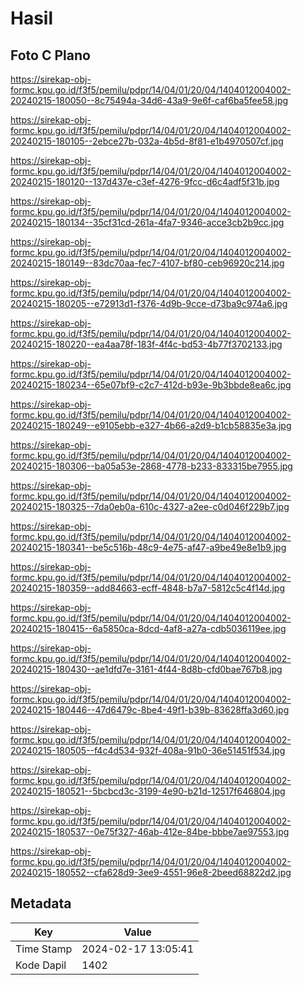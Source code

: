 # Hasil

## Foto C Plano

https://sirekap-obj-formc.kpu.go.id/f3f5/pemilu/pdpr/14/04/01/20/04/1404012004002-20240215-180050--8c75494a-34d6-43a9-9e6f-caf6ba5fee58.jpg

https://sirekap-obj-formc.kpu.go.id/f3f5/pemilu/pdpr/14/04/01/20/04/1404012004002-20240215-180105--2ebce27b-032a-4b5d-8f81-e1b4970507cf.jpg

https://sirekap-obj-formc.kpu.go.id/f3f5/pemilu/pdpr/14/04/01/20/04/1404012004002-20240215-180120--137d437e-c3ef-4276-9fcc-d6c4adf5f31b.jpg

https://sirekap-obj-formc.kpu.go.id/f3f5/pemilu/pdpr/14/04/01/20/04/1404012004002-20240215-180134--35cf31cd-261a-4fa7-9346-acce3cb2b9cc.jpg

https://sirekap-obj-formc.kpu.go.id/f3f5/pemilu/pdpr/14/04/01/20/04/1404012004002-20240215-180149--83dc70aa-fec7-4107-bf80-ceb96920c214.jpg

https://sirekap-obj-formc.kpu.go.id/f3f5/pemilu/pdpr/14/04/01/20/04/1404012004002-20240215-180205--e72913d1-f376-4d9b-9cce-d73ba9c974a6.jpg

https://sirekap-obj-formc.kpu.go.id/f3f5/pemilu/pdpr/14/04/01/20/04/1404012004002-20240215-180220--ea4aa78f-183f-4f4c-bd53-4b77f3702133.jpg

https://sirekap-obj-formc.kpu.go.id/f3f5/pemilu/pdpr/14/04/01/20/04/1404012004002-20240215-180234--65e07bf9-c2c7-412d-b93e-9b3bbde8ea6c.jpg

https://sirekap-obj-formc.kpu.go.id/f3f5/pemilu/pdpr/14/04/01/20/04/1404012004002-20240215-180249--e9105ebb-e327-4b66-a2d9-b1cb58835e3a.jpg

https://sirekap-obj-formc.kpu.go.id/f3f5/pemilu/pdpr/14/04/01/20/04/1404012004002-20240215-180306--ba05a53e-2868-4778-b233-833315be7955.jpg

https://sirekap-obj-formc.kpu.go.id/f3f5/pemilu/pdpr/14/04/01/20/04/1404012004002-20240215-180325--7da0eb0a-610c-4327-a2ee-c0d046f229b7.jpg

https://sirekap-obj-formc.kpu.go.id/f3f5/pemilu/pdpr/14/04/01/20/04/1404012004002-20240215-180341--be5c516b-48c9-4e75-af47-a9be49e8e1b9.jpg

https://sirekap-obj-formc.kpu.go.id/f3f5/pemilu/pdpr/14/04/01/20/04/1404012004002-20240215-180359--add84663-ecff-4848-b7a7-5812c5c4f14d.jpg

https://sirekap-obj-formc.kpu.go.id/f3f5/pemilu/pdpr/14/04/01/20/04/1404012004002-20240215-180415--6a5850ca-8dcd-4af8-a27a-cdb5036119ee.jpg

https://sirekap-obj-formc.kpu.go.id/f3f5/pemilu/pdpr/14/04/01/20/04/1404012004002-20240215-180430--ae1dfd7e-3161-4f44-8d8b-cfd0bae767b8.jpg

https://sirekap-obj-formc.kpu.go.id/f3f5/pemilu/pdpr/14/04/01/20/04/1404012004002-20240215-180446--47d6479c-8be4-49f1-b39b-83628ffa3d60.jpg

https://sirekap-obj-formc.kpu.go.id/f3f5/pemilu/pdpr/14/04/01/20/04/1404012004002-20240215-180505--f4c4d534-932f-408a-91b0-36e51451f534.jpg

https://sirekap-obj-formc.kpu.go.id/f3f5/pemilu/pdpr/14/04/01/20/04/1404012004002-20240215-180521--5bcbcd3c-3199-4e90-b21d-12517f646804.jpg

https://sirekap-obj-formc.kpu.go.id/f3f5/pemilu/pdpr/14/04/01/20/04/1404012004002-20240215-180537--0e75f327-46ab-412e-84be-bbbe7ae97553.jpg

https://sirekap-obj-formc.kpu.go.id/f3f5/pemilu/pdpr/14/04/01/20/04/1404012004002-20240215-180552--cfa628d9-3ee9-4551-96e8-2beed68822d2.jpg


## Metadata

| Key        | Value               |
| ---------- | ------------------- |
| Time Stamp | 2024-02-17 13:05:41 |
| Kode Dapil | 1402                |



